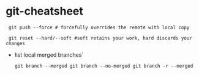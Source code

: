 # git-cheatsheet


` git push --force # forcefully overrides the remote with local copy`

` git reset --hard/--soft #soft retains your work, hard discards your changes`

* list local merged branches`

  `git branch --merged
  git branch --no-merged
  git branch -r --merged
  `
